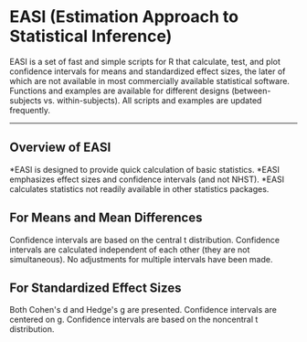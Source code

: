 # EASI (Estimation Approach to Statistical Inference)

EASI is a set of fast and simple scripts for R that calculate, test, and plot confidence intervals for means and standardized effect sizes, the later of which are not available in most commercially available statistical software. Functions and examples are available for different designs (between-subjects vs. within-subjects). All scripts and examples are updated frequently.

------

## Overview of EASI

*EASI is designed to provide quick calculation of basic statistics.
*EASI emphasizes effect sizes and confidence intervals (and not NHST).
*EASI calculates statistics not readily available in other statistics packages.

## For Means and Mean Differences

Confidence intervals are based on the central t distribution.
Confidence intervals are calculated independent of each other (they are not simultaneous).
No adjustments for multiple intervals have been made.

## For Standardized Effect Sizes

Both Cohen's d and Hedge's g are presented.
Confidence intervals are centered on g.
Confidence intervals are based on the noncentral t distribution.
